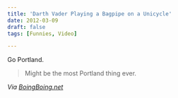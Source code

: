 ```yaml
---
title: 'Darth Vader Playing a Bagpipe on a Unicycle'
date: 2012-03-09
draft: false
tags: [Funnies, Video]

---
```


Go Portland.

> Might be the most Portland thing ever.

_Via [BoingBoing.net](http://boingboing.net/2012/03/09/here-is-a-video-of-a-person-in.html)_